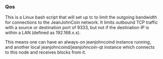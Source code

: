 ### Qos ###

This is a Linux bash script that will set up tc to limit the outgoing bandwidth for connections to the JeanJohnCoin network. It limits outbound TCP traffic with a source or destination port of 9333, but not if the destination IP is within a LAN (defined as 192.168.x.x).

This means one can have an always-on jeanjohncoind instance running, and another local jeanjohncoind/jeanjohncoin-qt instance which connects to this node and receives blocks from it.
